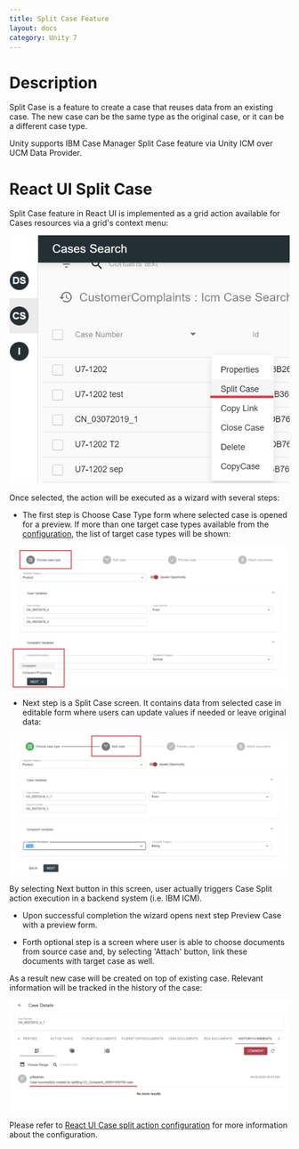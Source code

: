 ```yaml
---
title: Split Case Feature
layout: docs
category: Unity 7
---
```


# Description

Split Case is a feature to create a case that reuses data from an existing case. The new case can be the same type as the original case, or it can be a different case type.

Unity supports IBM Case Manager Split Case feature via Unity ICM over UCM Data Provider.

# React UI Split Case

Split Case feature in React UI is implemented as a grid action available for Cases resources via a grid's context menu:

![context-menu](split-case/images/react-ui-image1.png) 

Once selected, the action will be executed as a wizard with several steps:

- The first step is Choose Case Type form where selected case is opened for a preview. 
If more than one target case types available from the [configuration](../../configuration/actions/split-case.md), the list of target case types will be shown:

![step1](split-case/images/react-ui-image2.png)          

- Next step is a Split Case screen. It contains data from selected case in editable form where users can update values if needed or leave original data:

![step2](split-case/images/react-ui-image3.png)

By selecting Next button in this screen, user actually triggers Case Split action execution in a backend system (i.e. IBM ICM).

- Upon successful completion the wizard opens next step Preview Case with a preview form.

- Forth optional step is a screen where user is able to choose documents from source case and, by selecting 'Attach' button, link these documents with target case as well.

As a result new case will be created on top of existing case. Relevant information will be tracked in the history of the case:

![result](split-case/images/react-ui-image4.png)

Please refer to [React UI Case split action configuration](../../configuration/actions/split-case.md) for more information about the configuration.

